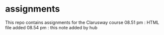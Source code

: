 # assignments
This repo contains assignments for the Clarusway course
08.51 pm : HTML file added
08.54 pm : this note added by hub
